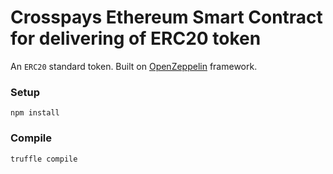 # Crosspays Ethereum Smart Contract for delivering of ERC20 token

An `ERC20` standard token. Built on [OpenZeppelin](https://openzeppelin.org/) framework.

### Setup

```
npm install
```

### Compile
```
truffle compile
```
